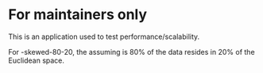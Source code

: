 # For maintainers only
This is an application used to test performance/scalability. 

For -skewed-80-20, the assuming is 80% of the data resides in 20% of the Euclidean space.
